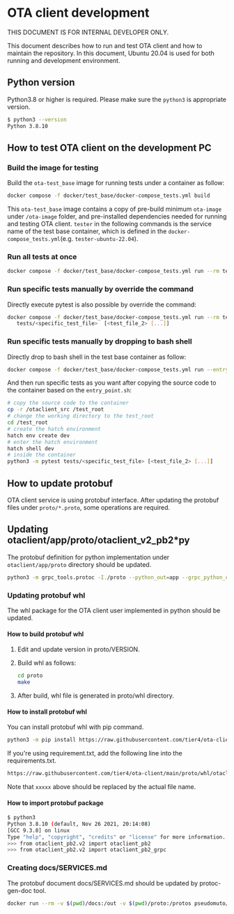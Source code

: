 # OTA client development

THIS DOCUMENT IS FOR INTERNAL DEVELOPER ONLY.

This document describes how to run and test OTA client and how to maintain the repository.
In this document, Ubuntu 20.04 is used for both running and development environment.

## Python version

Python3.8 or higher is required. Please make sure the `python3` is appropriate version.

```bash
$ python3 --version
Python 3.8.10
```

## How to test OTA client on the development PC

### Build the image for testing

Build the `ota-test_base` image for running tests under a container as follow:

```bash
docker compose -f docker/test_base/docker-compose_tests.yml build
```

This `ota-test_base` image contains a copy of pre-build minimum `ota-image` under `/ota-image` folder, and pre-installed dependencies needed for running and testing OTA client.
`tester` in the following commands is the service name of the test base container, which is defined in the `docker-compose_tests.yml`(e.g. `tester-ubuntu-22.04`).

### Run all tests at once

```bash
docker compose -f docker/test_base/docker-compose_tests.yml run --rm tester
```

### Run specific tests manually by override the command

Directly execute pytest is also possible by override the command:

```bash
docker compose -f docker/test_base/docker-compose_tests.yml run --rm tester \
   tests/<specific_test_file>  [<test_file_2> [...]]
```

### Run specific tests manually by dropping to bash shell

Directly drop to bash shell in the test base container as follow:

```bash
docker compose -f docker/test_base/docker-compose_tests.yml run --entrypoint bash --rm tester
```

And then run specific tests as you want after copying the source code to the container based on the `entry_point.sh`:

```bash
# copy the source code to the container
cp -r /otaclient_src /test_root
# change the working directory to the test_root
cd /test_root
# create the hatch environment
hatch env create dev
# enter the hatch environment
hatch shell dev
# inside the container
python3 -m pytest tests/<specific_test_file> [<test_file_2> [...]]
```

## How to update protobuf

OTA client service is using protobuf interface.
After updating the protobuf files under `proto/*.proto`, some operations are required.

## Updating otaclient/app/proto/otaclient_v2_pb2*py

The protobuf definition for python implementation under `otaclient/app/proto` directory should be updated.

```bash
python3 -m grpc_tools.protoc -I./proto --python_out=app --grpc_python_out=app ./proto/otaclient_v2.proto
```

### Updating protobuf whl

The whl package for the OTA client user implemented in python should be updated.

#### How to build protobuf whl

1. Edit and update version in proto/VERSION.
2. Build whl as follows:

   ```bash
   cd proto
   make
   ```

3. After build, whl file is generated in proto/whl directory.

#### How to install protobuf whl

You can install protobuf whl with pip command.

```bash
python3 -m pip install https://raw.githubusercontent.com/tier4/ota-client/main/proto/whl/otaclient_pb2-xxxxx-py3-none-any.whl
```

If you're using requirement.txt, add the following line into the requirements.txt.

```bash
https://raw.githubusercontent.com/tier4/ota-client/main/proto/whl/otaclient_pb2-xxxxx-py3-none-any.whl
```

Note that `xxxxx` above should be replaced by the actual file name.

#### How to import protobuf package

```bash
$ python3
Python 3.8.10 (default, Nov 26 2021, 20:14:08)
[GCC 9.3.0] on linux
Type "help", "copyright", "credits" or "license" for more information.
>>> from otaclient_pb2.v2 import otaclient_pb2
>>> from otaclient_pb2.v2 import otaclient_pb2_grpc
```

### Creating docs/SERVICES.md

The protobuf document docs/SERVICES.md should be updated by protoc-gen-doc tool.

```bash
docker run --rm -v $(pwd)/docs:/out -v $(pwd)/proto:/protos pseudomuto/protoc-gen-doc --doc_opt=markdown,SERVICES.md
```
